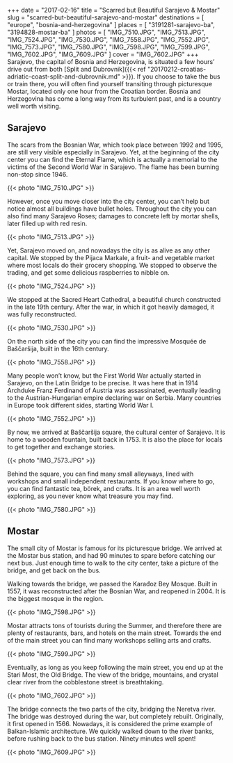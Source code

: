 +++
date   = "2017-02-16"
title  = "Scarred but Beautiful Sarajevo & Mostar"
slug   = "scarred-but-beautiful-sarajevo-and-mostar"
destinations = [ "europe", "bosnia-and-herzegovina" ]
places = [ "3191281-sarajevo-ba", "3194828-mostar-ba" ]
photos = [
  "IMG_7510.JPG", "IMG_7513.JPG", "IMG_7524.JPG", "IMG_7530.JPG", "IMG_7558.JPG",
  "IMG_7552.JPG", "IMG_7573.JPG", "IMG_7580.JPG", "IMG_7598.JPG", "IMG_7599.JPG",
  "IMG_7602.JPG", "IMG_7609.JPG"
]
cover = "IMG_7602.JPG"
+++
Sarajevo, the capital of Bosnia and Herzegovina, is situated a few hours’ drive out from both [Split and Dubrovnik]({{< ref "20170212-croatias-adriatic-coast-split-and-dubrovnik.md" >}}). If you choose to take the bus or train there, you will often find yourself transiting through picturesque Mostar, located only one hour from the Croatian border. Bosnia and Herzegovina has come a long way from its turbulent past, and is a country well worth visiting.

<!--more-->
## Sarajevo
The scars from the Bosnian War, which took place between 1992 and 1995, are still very visible especially in Sarajevo. Yet, at the beginning of the city center you can find the Eternal Flame, which is actually a memorial to the victims of the Second World War in Sarajevo. The flame has been burning non-stop since 1946.

{{< photo "IMG_7510.JPG" >}}

However, once you move closer into the city center, you can’t help but notice almost all buildings have bullet holes. Throughout the city you can also find many Sarajevo Roses; damages to concrete left by mortar shells, later filled up with red resin.

{{< photo "IMG_7513.JPG" >}}

Yet, Sarajevo moved on, and nowadays the city is as alive as any other capital. We stopped by the Pijaca Markale, a fruit- and vegetable market where most locals do their grocery shopping. We stopped to observe the trading, and get some delicious raspberries to nibble on.

{{< photo "IMG_7524.JPG" >}}

We stopped at the Sacred Heart Cathedral, a beautiful church constructed in the late 19th century. After the war, in which it got heavily damaged, it was fully reconstructed.

{{< photo "IMG_7530.JPG" >}}

On the north side of the city you can find the impressive Mosquée de Baščaršija, built in the 16th century.

{{< photo "IMG_7558.JPG" >}}

Many people won’t know, but the First World War actually started in Sarajevo, on the Latin Bridge to be precise. It was here that in 1914 Archduke Franz Ferdinand of Austria was assassinated, eventually leading to the Austrian-Hungarian empire declaring war on Serbia. Many countries in Europe took different sides, starting World War I.

{{< photo "IMG_7552.JPG" >}}

By now, we arrived at Baščaršija square, the cultural center of Sarajevo. It is home to a wooden fountain, built back in 1753. It is also the place for locals to get together and exchange stories.

{{< photo "IMG_7573.JPG" >}}

Behind the square, you can find many small alleyways, lined with workshops and small independent restaurants. If you know where to go, you can find fantastic tea, börek, and crafts. It is an area well worth exploring, as you never know what treasure you may find.

{{< photo "IMG_7580.JPG" >}}

## Mostar
The small city of Mostar is famous for its picturesque bridge. We arrived at the Mostar bus station, and had 90 minutes to spare before catching our next bus. Just enough time to walk to the city center, take a picture of the bridge, and get back on the bus.

Walking towards the bridge, we passed the Karađoz Bey Mosque. Built in 1557, it was reconstructed after the Bosnian War, and reopened in 2004. It is the biggest mosque in the region.

{{< photo "IMG_7598.JPG" >}}

Mostar attracts tons of tourists during the Summer, and therefore there are plenty of restaurants, bars, and hotels on the main street. Towards the end of the main street you can find many workshops selling arts and crafts.

{{< photo "IMG_7599.JPG" >}}

Eventually, as long as you keep following the main street, you end up at the Stari Most, the Old Bridge. The view of the bridge, mountains, and crystal clear river from the cobblestone street is breathtaking.

{{< photo "IMG_7602.JPG" >}}

The bridge connects the two parts of the city, bridging the Neretva river. The bridge was destroyed during the war, but completely rebuilt. Originally, it first opened in 1566. Nowadays, it is considered the prime example of Balkan-Islamic architecture. We quickly walked down to the river banks, before rushing back to the bus station. Ninety minutes well spent!

{{< photo "IMG_7609.JPG" >}}